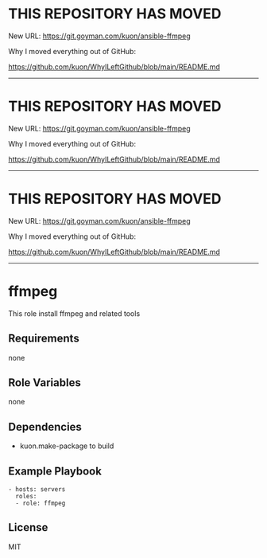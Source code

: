 
# THIS REPOSITORY HAS MOVED

New URL: https://git.goyman.com/kuon/ansible-ffmpeg

Why I moved everything out of GitHub:

https://github.com/kuon/WhyILeftGithub/blob/main/README.md

----


# THIS REPOSITORY HAS MOVED

New URL: https://git.goyman.com/kuon/ansible-ffmpeg

Why I moved everything out of GitHub:

https://github.com/kuon/WhyILeftGithub/blob/main/README.md

----


# THIS REPOSITORY HAS MOVED

New URL: https://git.goyman.com/kuon/ansible-ffmpeg

Why I moved everything out of GitHub:

https://github.com/kuon/WhyILeftGithub/blob/main/README.md

----

ffmpeg
======

This role install ffmpeg and related tools

Requirements
------------

none

Role Variables
--------------

none

Dependencies
------------

- kuon.make-package to build

Example Playbook
----------------


    - hosts: servers
      roles:
      - role: ffmpeg

License
-------

MIT

